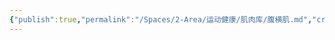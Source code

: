 ```yaml
---
{"publish":true,"permalink":"/Spaces/2-Area/运动健康/肌肉库/腹横肌.md","created":"2025-07-29T23:04:11.047+08:00","modified":"2025-07-29T23:04:11.050+08:00","published":"2025-07-29T23:04:11.050+08:00","cssclasses":""}
---
```


